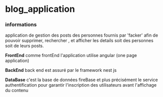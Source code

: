 # blog_application

### informations

application de gestion des posts des personnes fournis par 'facker' afin de pouvoir supprimer, rechercher , et afficher les details soit des personnes soit de leurs posts.

**FrontEnd**
comme frontEnd l'application utilise angular (one page application)

**BackEnd**
back end est assuré par le framework nest js

**DataBase**
c'est la base de données fireBase et plus précisément le service authentification pour garantir l'inscription des utilisateurs avant l'affichage du contenu
